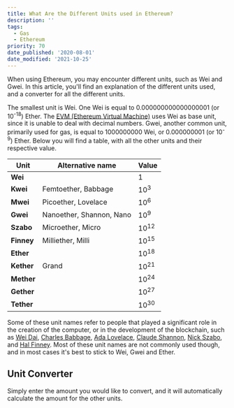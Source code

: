 ```yaml
---
title: What Are the Different Units used in Ethereum?
description: ''
tags:
  - Gas
  - Ethereum
priority: 70
date_published: '2020-08-01'
date_modified: '2021-10-25'
---
```


When using Ethereum, you may encounter different units, such as Wei and Gwei. In this article, you'll find an explanation of the different units used, and a converter for all the different units.

The smallest unit is Wei. One Wei is equal to 0.000000000000000001 (or 10<sup>-18</sup>) Ether. The [EVM (Ethereum Virtual Machine)](https://blog.mycrypto.com/the-ethereum-virtual-machine---how-does-it-work-/) uses Wei as base unit, since it is unable to deal with decimal numbers. Gwei, another common unit, primarily used for gas, is equal to 1000000000 Wei, or 0.000000001 (or 10<sup>-9</sup>) Ether. Below you will find a table, with all the other units and their respective value.

| Unit       | Alternative name         | Value           |
| ---------- | ------------------------ | --------------- |
| **Wei**    |                          | 1               |
| **Kwei**   | Femtoether, Babbage      | 10<sup>3</sup>  |
| **Mwei**   | Picoether, Lovelace      | 10<sup>6</sup>  |
| **Gwei**   | Nanoether, Shannon, Nano | 10<sup>9</sup>  |
| **Szabo**  | Microether, Micro        | 10<sup>12</sup> |
| **Finney** | Milliether, Milli        | 10<sup>15</sup> |
| **Ether**  |                          | 10<sup>18</sup> |
| **Kether** | Grand                    | 10<sup>21</sup> |
| **Mether** |                          | 10<sup>24</sup> |
| **Gether** |                          | 10<sup>27</sup> |
| **Tether** |                          | 10<sup>30</sup> |

Some of these unit names refer to people that played a significant role in the creation of the computer, or in the development of the blockchain, such as [Wei Dai](https://en.wikipedia.org/wiki/Wei_Dai), [Charles Babbage](https://en.wikipedia.org/wiki/Charles_Babbage), [Ada Lovelace](https://en.wikipedia.org/wiki/Ada_Lovelace), [Claude Shannon](https://en.wikipedia.org/wiki/Claude_Shannon), [Nick Szabo](https://en.wikipedia.org/wiki/Nick_Szabo), and [Hal Finney](<https://en.wikipedia.org/wiki/Hal_Finney_(computer_scientist)>). Most of these unit names are not commonly used though, and in most cases it's best to stick to Wei, Gwei and Ether.

## Unit Converter

Simply enter the amount you would like to convert, and it will automatically calculate the amount for the other units.

<UnitConverter />
